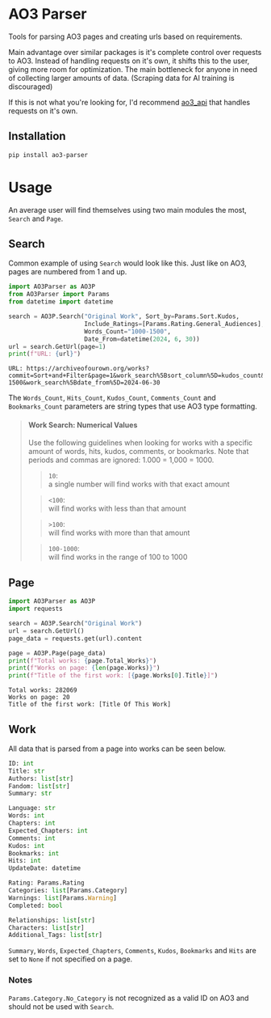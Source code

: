 # AO3 Parser
Tools for parsing AO3 pages and creating urls based on requirements.

Main advantage over similar packages is it's complete control over requests to AO3.
Instead of handling requests on it's own, it shifts this to the user, giving more room for optimization.
The main bottleneck for anyone in need of collecting larger amounts of data.
(Scraping data for AI training is discouraged)

If this is not what you're looking for, I'd recommend [ao3_api](https://github.com/ArmindoFlores/ao3_api) that handles requests on it's own.

## Installation
```bash
pip install ao3-parser
```

# Usage
An average user will find themselves using two main modules the most, `Search` and `Page`. 

## Search
Common example of using `Search` would look like this.
Just like on AO3, pages are numbered from 1 and up.

```python
import AO3Parser as AO3P
from AO3Parser import Params
from datetime import datetime

search = AO3P.Search("Original Work", Sort_by=Params.Sort.Kudos,
                     Include_Ratings=[Params.Rating.General_Audiences],
                     Words_Count="1000-1500",
                     Date_From=datetime(2024, 6, 30))
url = search.GetUrl(page=1)
print(f"URL: {url}")
```
```
URL: https://archiveofourown.org/works?commit=Sort+and+Filter&page=1&work_search%5Bsort_column%5D=kudos_count&tag_id=Original+Work&include_work_search%5Brating_ids%5D%5B%5D=10&work_search%5Bword_count%5D=1000-1500&work_search%5Bdate_from%5D=2024-06-30
```

The `Words_Count`, `Hits_Count`, `Kudos_Count`, `Comments_Count` and `Bookmarks_Count` parameters are string types that use AO3 type formatting.
> #### Work Search: Numerical Values
> Use the following guidelines when looking for works with a specific amount of words, hits, kudos, comments, or bookmarks. Note that periods and commas are ignored: 1.000 = 1,000 = 1000.
>
>> `10`:  
>> a single number will find works with that exact amount  
> 
>> `<100`:  
>> will find works with less than that amount 
> 
>> `>100`:  
>> will find works with more than that amount  
> 
>> `100-1000`:  
>> will find works in the range of 100 to 1000

## Page

```python
import AO3Parser as AO3P
import requests

search = AO3P.Search("Original Work")
url = search.GetUrl()
page_data = requests.get(url).content

page = AO3P.Page(page_data)
print(f"Total works: {page.Total_Works}")
print(f"Works on page: {len(page.Works)}")
print(f"Title of the first work: [{page.Works[0].Title}]")
```
```
Total works: 282069
Works on page: 20
Title of the first work: [Title Of This Work]
```

## Work
All data that is parsed from a page into works can be seen below.
```python
ID: int
Title: str
Authors: list[str]
Fandom: list[str]
Summary: str

Language: str
Words: int
Chapters: int
Expected_Chapters: int
Comments: int
Kudos: int
Bookmarks: int
Hits: int
UpdateDate: datetime

Rating: Params.Rating
Categories: list[Params.Category]
Warnings: list[Params.Warning]
Completed: bool

Relationships: list[str]
Characters: list[str]
Additional_Tags: list[str]
```
`Summary`, `Words`, `Expected_Chapters`, `Comments`, `Kudos`, `Bookmarks` and `Hits` are set to `None` if not specified on a page.
### Notes
`Params.Category.No_Category` is not recognized as a valid ID on AO3 and should not be used with `Search`.